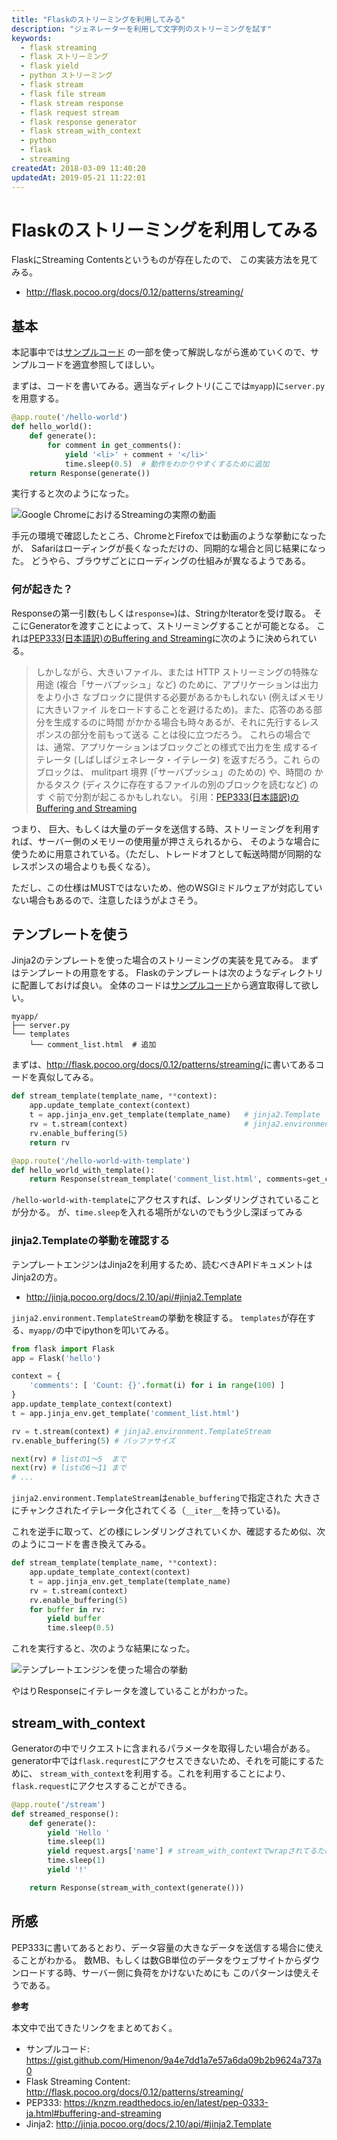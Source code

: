 ```yaml
---
title: "Flaskのストリーミングを利用してみる"
description: "ジェネレーターを利用して文字列のストリーミングを試す"
keywords:
  - flask streaming
  - flask ストリーミング
  - flask yield
  - python ストリーミング
  - flask stream
  - flask file stream
  - flask stream response
  - flask request stream
  - flask response generator
  - flask stream_with_context
  - python
  - flask
  - streaming
createdAt: 2018-03-09 11:40:20
updatedAt: 2019-05-21 11:22:01
---
```


# Flaskのストリーミングを利用してみる

FlaskにStreaming Contentsというものが存在したので、
この実装方法を見てみる。

- <http://flask.pocoo.org/docs/0.12/patterns/streaming/>

## 基本

本記事中では[サンプルコード](https://gist.github.com/Himenon/9a4e7dd1a7e57a6da09b2b9624a737a0)
の一部を使って解説しながら進めていくので、サンプルコードを適宜参照してほしい。

まずは、コードを書いてみる。適当なディレクトリ(ここでは`myapp`)に`server.py`を用意する。

```python
@app.route('/hello-world')
def hello_world():
    def generate():
        for comment in get_comments():
            yield '<li>' + comment + '</li>'
            time.sleep(0.5)  # 動作をわかりやすくするために追加
    return Response(generate())
```

実行すると次のようになった。

![Google ChromeにおけるStreamingの実際の動画](images/hello-world-streaming.gif)

手元の環境で確認したところ、ChromeとFirefoxでは動画のような挙動になったが、
Safariはローディングが長くなっただけの、同期的な場合と同じ結果になった。
どうやら、ブラウザごとにローディングの仕組みが異なるようである。

### 何が起きた？

Responseの第一引数(もしくは`response=`)は、StringかIteratorを受け取る。
そこにGeneratorを渡すことによって、ストリーミングすることが可能となる。
これは[PEP333(日本語訳)のBuffering and Streaming](https://knzm.readthedocs.io/en/latest/pep-0333-ja.html#buffering-and-streaming)に次のように決められている。

> しかしながら、大きいファイル、または HTTP ストリーミングの特殊な用途 (複合「サーバプッシュ」など) のために、アプリケーションは出力をより小さ なブロックに提供する必要があるかもしれない (例えばメモリに大きいファイ ルをロードすることを避けるため)。また、応答のある部分を生成するのに時間 がかかる場合も時々あるが、それに先行するレスポンスの部分を前もって送る ことは役に立つだろう。
> これらの場合では、通常、アプリケーションはブロックごとの様式で出力を生 成するイテレータ (しばしばジェネレータ・イテレータ) を返すだろう。これ らのブロックは、 mulitpart 境界 (「サーバプッシュ」のための) や、時間の かかるタスク (ディスクに存在するファイルの別のブロックを読むなど) のす ぐ前で分割が起こるかもしれない。
> 引用：[PEP333(日本語訳)のBuffering and Streaming](https://knzm.readthedocs.io/en/latest/pep-0333-ja.html#buffering-and-streaming)

つまり、
巨大、もしくは大量のデータを送信する時、ストリーミングを利用すれば、サーバー側のメモリーの使用量が押さえられるから、
そのような場合に使うために用意されている。（ただし、トレードオフとして転送時間が同期的なレスポンスの場合よりも長くなる）。

ただし、この仕様はMUSTではないため、他のWSGIミドルウェアが対応していない場合もあるので、注意したほうがよさそう。

## テンプレートを使う

Jinja2のテンプレートを使った場合のストリーミングの実装を見てみる。
まずはテンプレートの用意をする。
Flaskのテンプレートは次のようなディレクトリに配置しておけば良い。
全体のコードは[サンプルコード](https://gist.github.com/Himenon/9a4e7dd1a7e57a6da09b2b9624a737a0)から適宜取得して欲しい。

```
myapp/
├── server.py
└── templates
    └── comment_list.html  # 追加
```

まずは、<http://flask.pocoo.org/docs/0.12/patterns/streaming/>に書いてあるコードを真似してみる。

```python
def stream_template(template_name, **context):
    app.update_template_context(context)
    t = app.jinja_env.get_template(template_name)   # jinja2.Template
    rv = t.stream(context)                          # jinja2.environment.TemplateStream 
    rv.enable_buffering(5)
    return rv

@app.route('/hello-world-with-template')
def hello_world_with_template():
    return Response(stream_template('comment_list.html', comments=get_comments()))
```

`/hello-world-with-template`にアクセスすれば、レンダリングされていることが分かる。
が、`time.sleep`を入れる場所がないのでもう少し深ぼってみる

### jinja2.Templateの挙動を確認する

テンプレートエンジンはJinja2を利用するため、読むべきAPIドキュメントはJinja2の方。

- http://jinja.pocoo.org/docs/2.10/api/#jinja2.Template

`jinja2.environment.TemplateStream`の挙動を検証する。
`templates`が存在する、`myapp/`の中でipythonを叩いてみる。

```python
from flask import Flask
app = Flask('hello')

context = {
    'comments': [ 'Count: {}'.format(i) for i in range(100) ]
}
app.update_template_context(context)
t = app.jinja_env.get_template('comment_list.html')

rv = t.stream(context) # jinja2.environment.TemplateStream
rv.enable_buffering(5) # バッファサイズ

next(rv) # listの1〜5  まで
next(rv) # listの6〜11 まで
# ...
```

`jinja2.environment.TemplateStream`は`enable_buffering`で指定された
大きさにチャンクされたイテレータ化されてくる（`__iter__`を持っている)。

これを逆手に取って、どの様にレンダリングされていくか、確認するため似、次のようにコードを書き換えてみる。

```python
def stream_template(template_name, **context):
    app.update_template_context(context)
    t = app.jinja_env.get_template(template_name)
    rv = t.stream(context)
    rv.enable_buffering(5)
    for buffer in rv:
        yield buffer
        time.sleep(0.5)
```

これを実行すると、次のような結果になった。

![テンプレートエンジンを使った場合の挙動](images/hello-world-streaming-with-template.gif)

やはりResponseにイテレータを渡していることがわかった。

## stream_with_context

Generatorの中でリクエストに含まれるパラメータを取得したい場合がある。
generator中では`flask.requrest`にアクセスできないため、それを可能にするために、
`stream_with_context`を利用する。これを利用することにより、
`flask.request`にアクセスすることができる。

```python
@app.route('/stream')
def streamed_response():
    def generate():
        yield 'Hello '
        time.sleep(1)
        yield request.args['name'] # stream_with_contextでwrapされてるためアクセウ可
        time.sleep(1)
        yield '!'

    return Response(stream_with_context(generate()))
```

## 所感

PEP333に書いてあるとおり、データ容量の大きなデータを送信する場合に使えることがわかる。
数MB、もしくは数GB単位のデータをウェブサイトからダウンロードする時、サーバー側に負荷をかけないためにも
このパターンは使えそうである。

**参考**

本文中で出てきたリンクをまとめておく。

- サンプルコード: <https://gist.github.com/Himenon/9a4e7dd1a7e57a6da09b2b9624a737a0>
- Flask Streaming Content: <http://flask.pocoo.org/docs/0.12/patterns/streaming/>
- PEP333: <https://knzm.readthedocs.io/en/latest/pep-0333-ja.html#buffering-and-streaming>
- Jinja2: <http://jinja.pocoo.org/docs/2.10/api/#jinja2.Template>




